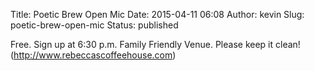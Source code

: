 Title: Poetic Brew Open Mic
Date: 2015-04-11 06:08
Author: kevin
Slug: poetic-brew-open-mic
Status: published

Free. Sign up at 6:30 p.m. Family Friendly Venue. Please keep it clean! (http://www.rebeccascoffeehouse.com)
